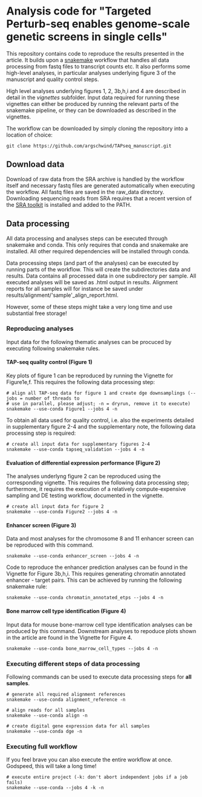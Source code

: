 # Analysis code for "Targeted Perturb-seq enables genome-scale genetic screens in single cells"

This repository contains code to reproduce the results presented in the article. It builds upon a
[snakemake](https://snakemake.readthedocs.io/en/stable/index.html#) workflow that handles all data
processing from fastq files to transcript counts etc. It also performs some high-level analyses, in 
particular analyses underlying figure 3 of the manuscript and quality control steps. 

High level analyses underlying figures 1, 2, 3b,h,i and 4 are described in detail in the *vignettes*
subfolder. Input data required for running these vignettes can either be produced by running the
relevant parts of the snakemake pipeline, or they can be downloaded as described in the vignettes.  

The workflow can be downloaded by simply cloning the repository into a location of choice:
```
git clone https://github.com/argschwind/TAPseq_manuscript.git
```

## Download data
Download of raw data from the SRA archive is handled by the workflow itself and necessary fastq
files are generated automatically when executing the workflow. All fastq files are saved in the
raw_data directory. Downloading sequencing reads from SRA requires that a recent version of the
[SRA toolkit](https://ncbi.github.io/sra-tools/install_config.html) is installed and added to the
PATH.

## Data processing
All data processing and analyses steps can be executed through snakemake and conda. This only
requires that conda and snakemake are installed. All other required dependencies will be installed
through conda.

Data processing steps (and part of the analyses) can be executed by running parts of the workflow.
This will create the subdirectories data and results. Data contains all processed data in one
subdirectory per sample. All executed analyses will be saved as .html output in results. Alignment
reports for all samples will for instance be saved under
results/alignment/'sample'_align_report.html.

However, some of these steps might take a very long time and use substantial free storage!

### Reproducing analyses 
Input data for the following thematic analyses can be procuced by executing following snakemake
rules.

#### TAP-seq quality control (Figure 1)

Key plots of figure 1 can be reproduced by running the Vignette for Figure1e,f. This requires the
following data processing step:
```
# align all TAP-seq data for figure 1 and create dge downsamplings (--jobs = number of threads to
# use in parallel, please adjust; -n = dryrun, remove it to execute)
snakemake --use-conda Figure1 --jobs 4 -n
```

To obtain all data used for quality control, i.e. also the experiments detailed in supplementary
figure 2-4 and the supplementary note, the following data processing step is required:
```
# create all input data for supplementary figures 2-4
snakemake --use-conda tapseq_validation --jobs 4 -n
```

#### Evaluation of differential expression performance (Figure 2)

The analyses underlyng figure 2 can be reproduced using the corresponding vignette. This requires
the following data processing step; furthermore, it requires the execution of a relatively
compute-expensive sampling and DE testing workflow, documented in the vignette.
```
# create all input data for figure 2
snakemake --use-conda Figure2 --jobs 4 -n
```


#### Enhancer screen (Figure 3)
Data and most analyses for the chromosome 8 and 11 enhancer screen can be reproduced with this
command.
```
snakemake --use-conda enhancer_screen --jobs 4 -n
```

Code to reproduce the enhancer prediction analyses can be found in the Vignette for Figure 3b,h,i.
This requires generating chromatin annotated enhancer - target pairs. This can be achieved by
running the following snakemake rule:
```
snakemake --use-conda chromatin_annotated_etps --jobs 4 -n
```

#### Bone marrow cell type identification (Figure 4)
Input data for mouse bone-marrow cell type identification analyses can be produced by this command.
Downstream analyses to repoduce plots shown in the article are found in the Vignette for Figure 4.
```
snakemake --use-conda bone_marrow_cell_types --jobs 4 -n
```

### Executing different steps of data processing
Following commands can be used to execute data processing steps for **all samples**.
```
# generate all required alignment references
snakemake --use-conda alignment_reference -n

# align reads for all samples
snakemake --use-conda align -n

# create digital gene expression data for all samples
snakemake --use-conda dge -n
```

### Executing full workflow
If you feel brave you can also execute the entire workflow at once. Godspeed, this will take a long
time!
```
# execute entire project (-k: don't abort independent jobs if a job fails)
snakemake --use-conda --jobs 4 -k -n
```
